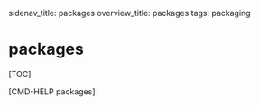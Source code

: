 sidenav_title: packages
overview_title: packages
tags: packaging

# packages

[TOC]

[CMD-HELP packages]
